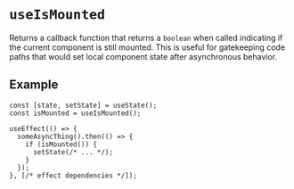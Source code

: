 # `useIsMounted`

Returns a callback function that returns a `boolean` when called indicating if the current component is still mounted. This is useful for gatekeeping code paths that would set local component state after asynchronous behavior.

## Example

```tsx
const [state, setState] = useState();
const isMounted = useIsMounted();

useEffect(() => {
  someAsyncThing().then(() => {
    if (isMounted()) {
      setState(/* ... */);
    }
  });
}, [/* effect dependencies */]);
```
